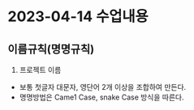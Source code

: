 # 2023-04-14 수업내용

## 이름규칙(명명규칙)
1. 프로젝트 이름
- 보통 첫글자 대문자, 영단어 2개 이상을 조합하여 만든다.
- 명명방법은 Came1 Case, snake Case 방식을 따른다.
